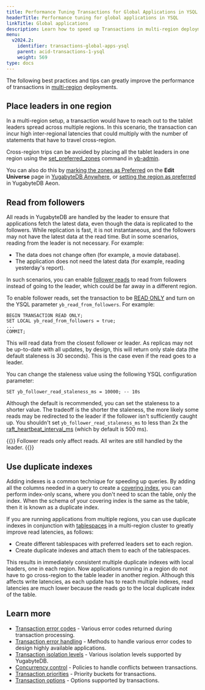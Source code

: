 ```yaml
---
title: Performance Tuning Transactions for Global Applications in YSQL
headerTitle: Performance tuning for global applications in YSQL
linkTitle: Global applications
description: Learn how to speed up Transactions in multi-region deployments in YSQL.
menu:
  v2024.2:
    identifier: transactions-global-apps-ysql
    parent: acid-transactions-1-ysql
    weight: 569
type: docs
---
```


The following best practices and tips can greatly improve the performance of transactions in [multi-region](../../../../explore/multi-region-deployments/) deployments.

## Place leaders in one region

In a multi-region setup, a transaction would have to reach out to the tablet leaders spread across multiple regions. In this scenario, the transaction can incur high inter-regional latencies that could multiply with the number of statements that have to travel cross-region.

Cross-region trips can be avoided by placing all the tablet leaders in one region using the [set_preferred_zones](../../../../admin/yb-admin/#set-preferred-zones) command in [yb-admin](../../../../admin/yb-admin/).

You can also do this by [marking the zones as Preferred](../../../../yugabyte-platform/manage-deployments/edit-universe/) on the **Edit Universe** page in [YugabyteDB Anywhere](../../../../yugabyte-platform/), or [setting the region as preferred](/preview/yugabyte-cloud/cloud-basics/create-clusters/create-clusters-multisync/#preferred-region) in YugabyteDB Aeon.

## Read from followers

All reads in YugabyteDB are handled by the leader to ensure that applications fetch the latest data, even though the data is replicated to the followers. While replication is fast, it is not instantaneous, and the followers may not have the latest data at the read time. But in some scenarios, reading from the leader is not necessary. For example:

- The data does not change often (for example, a movie database).
- The application does not need the latest data (for example, reading yesterday's report).

In such scenarios, you can enable [follower reads](../../../../explore/going-beyond-sql/follower-reads-ysql/) to read from followers instead of going to the leader, which could be far away in a different region.

To enable follower reads, set the transaction to be [READ ONLY](../../../../api/ysql/the-sql-language/statements/txn_set/#read-only-mode) and turn on the YSQL parameter `yb_read_from_followers`. For example:

```plpgsql
BEGIN TRANSACTION READ ONLY;
SET LOCAL yb_read_from_followers = true;
...
COMMIT;
```

This will read data from the closest follower or leader. As replicas may not be up-to-date with all updates, by design, this will return only stale data (the default staleness is 30 seconds). This is the case even if the read goes to a leader.

You can change the staleness value using the following YSQL configuration parameter:

```plpgsql
SET yb_follower_read_staleness_ms = 10000; -- 10s
```

Although the default is recommended, you can set the staleness to a shorter value. The tradeoff is the shorter the staleness, the more likely some reads may be redirected to the leader if the follower isn't sufficiently caught up. You shouldn't set `yb_follower_read_staleness_ms` to less than 2x the [raft_heartbeat_interval_ms](../../../../reference/configuration/yb-tserver/#raft-heartbeat-interval-ms) (which by default is 500 ms).

{{<note>}}
Follower reads only affect reads. All writes are still handled by the leader.
{{</note>}}

## Use duplicate indexes

Adding indexes is a common technique for speeding up queries. By adding all the columns needed in a query to create a [covering index](../../../../explore/ysql-language-features/indexes-constraints/covering-index-ysql/), you can perform index-only scans, where you don't need to scan the table, only the index. When the schema of your covering index is the same as the table, then it is known as a duplicate index.

If you are running applications from multiple regions, you can use duplicate indexes in conjunction with [tablespaces](../../../../explore/going-beyond-sql/tablespaces/) in a multi-region cluster to greatly improve read latencies, as follows:

- Create different tablespaces with preferred leaders set to each region.
- Create duplicate indexes and attach them to each of the tablespaces.

This results in immediately consistent multiple duplicate indexes with local leaders, one in each region. Now applications running in a region do not have to go cross-region to the table leader in another region. Although this affects write latencies, as each update has to reach multiple indexes, read latencies are much lower because the reads go to the local duplicate index of the table.

## Learn more

- [Transaction error codes](../transactions-errorcodes-ysql/) - Various error codes returned during transaction processing.
- [Transaction error handling](../transactions-retries-ysql/) - Methods to handle various error codes to design highly available applications.
- [Transaction isolation levels](../../../../architecture/transactions/isolation-levels/) - Various isolation levels supported by YugabyteDB.
- [Concurrency control](../../../../architecture/transactions/concurrency-control/) - Policies to handle conflicts between transactions.
- [Transaction priorities](../../../../architecture/transactions/transaction-priorities/) - Priority buckets for transactions.
- [Transaction options](../../../../explore/transactions/distributed-transactions-ysql/#transaction-options) - Options supported by transactions.
